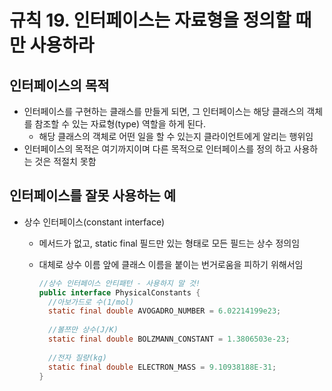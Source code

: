 # 규칙 19. 인터페이스는 자료형을 정의할 때만 사용하라

## 인터페이스의 목적

- 인터페이스를 구현하는 클래스를 만들게 되면, 그 인터페이스는 해당 클래스의 객체를 참조할 수 있는 자료형(type) 역할을 하게 된다.
  - 해당 클래스의 객체로 어떤 일을 할 수 있는지 클라이언트에게 알리는 행위임
- 인터페이스의 목적은 여기까지이며 다른 목적으로 인터페이스를 정의 하고 사용하는 것은 적절치 못함

## 인터페이스를 잘못 사용하는 예

- 상수 인터페이스(constant interface)

  - 메서드가 없고, static final 필드만 있는 형태로 모든 필드는 상수 정의임

  - 대체로 상수 이름 앞에 클래스 이름을 붙이는 번거로움을 피하기 위해서임

    ```java
    //상수 인터페이스 안티패턴 - 사용하지 말 것!
    public interface PhysicalConstants {
      //아보가드로 수(1/mol)
      static final double AVOGADRO_NUMBER = 6.02214199e23;
      
      //볼쯔만 상수(J/K)
      static final double BOLZMANN_CONSTANT = 1.3806503e-23;
      
      //전자 질량(kg)
      static final double ELECTRON_MASS = 9.10938188E-31;
    }
    ```